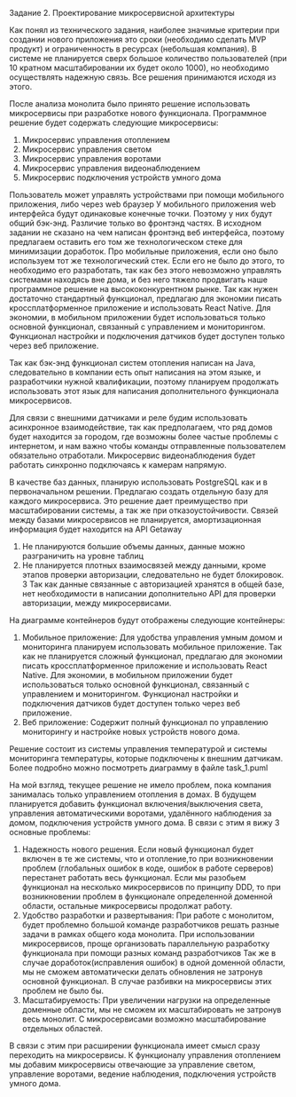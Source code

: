 Задание 2. Проектирование микросервисной архитектуры

Как понял из технического задания, наиболее значимые критерии при создании нового приложения это сроки (необходимо сделать MVP продукт) и ограниченность в ресурсах (небольшая компания). В системе не планируется сверх большое количество пользователей (при 10 кратном масштабировании их будет около 1000), но необходимо осуществлять надежную связь. Все решения принимаются исходя из этого.

После анализа монолита было принято решение использовать микросервисы при разработке нового функционала.
Программное решение будет содержать следующие микросервисы:
1. Микросервис управления отоплением
2. Микросервис управления светом
3. Микросервис управления воротами
4. Микросервис управления видеонаблюдением
5. Микросервис подключения устройств умного дома


Пользователь может управлять устройствами при помощи мобильного приложения, либо через web браузер
У мобильного приложения web интерфейса будут одинаковые конечные точки. Поэтому у них будут общий бэк-энд. Различие только во фронтэнд частях. В исходном задании не сказано на чем написан фронтэнд веб интерфейса, поэтому предлагаем оставить его том же технологическом стеке для минимизации доработок.
Про мобильные приложения, если оно было используем тот же технологический стек. Если его не было до этого, то необходимо его разработать, так как без этого невозможно управлять системами находясь вне дома, и без него тяжело продвигать наше программное решение на высококонкурентном рынке. Так как нужен достаточно стандартный функционал, предлагаю для экономии писать кроссплатформенное приложение и использовать React Native. Для экономии, в мобильном приложении будет использоваться только основной функционал, связанный с управлением и мониторингом. Функционал настройки и подключения датчиков будет доступен только через веб приложение.

Так как бэк-энд функционал систем отопления написан на Java, следовательно в компании есть опыт написания на этом языке, и разработчики нужной квалификации, поэтому планируем продолжать использовать этот язык для написания дополнительного функционала микросервисов. 

Для связи с внешними датчиками и реле будим использовать асинхронное взаимодействие, так как предполагаем, что ряд домов будет находится за городом, где возможны более частые проблемы с интернетом, и нам важно чтобы команды отправленные пользователем обязательно отработали. Микросервис видеонаблюдения будет работать синхронно подключаясь к камерам напрямую.

В качестве баз данных, планирую использовать PostgreSQL как и в первоначальном решении.
Предлагаю создать отдельную базу для каждого микросервиса. Это решение дает преимущество при масштабировании системы, а так же при отказоустойчивости. Связей между базами микросервисов не планируется, амортизационная информация будет находится на API Getaway


1. Не планируются большие объемы данных, данные можно разграничить на уровне таблиц
2. Не планируется плотных взаимосвязей между данными, кроме этапов проверки авторизации, следовательно не будет блокировок.
3 Так как данные связанные с авторизацией хранятся в общей базе, нет необходимости в написании дополнительно API для проверки авторизации, между микросервисами.


На диаграмме контейнеров будут отображены следующие контейнеры:
1. Мобильное приложение: Для удобства управления умным домом и мониторинга планируем использовать мобильное приложение. Так как не планируется сложный функционал, предлагаю для экономии писать кроссплатформенное приложение и использовать React Native. Для экономии, в мобильном приложении будет использоваться только основной функционал, связанный с управлением и мониторингом. Функционал настройки и подключения датчиков будет доступен только через веб приложение.
2. Веб приложение: Содержит полный функционал по управлению мониторингу и настройке новых устройств нового дома. 

Решение состоит из системы управления температурой и системы мониторинга температуры, которые подключены к внешним датчикам. Более подробно можно посмотреть диаграмму в файле task_1.puml  

На мой взгляд, текущее решение не имело проблем, пока компания занималась только управлением отопления в домах. В будущем планируется добавить функционал  включения/выключения света, управления автоматическими воротами, удалённого наблюдения за домом, подключения устройств умного дома. В связи с этим я вижу 3 основные проблемы:
1. Надежность нового решения. Если новый функционал будет включен в те же системы, что и отопление,то при возникновении проблем (глобальных ошибок в коде, ошибок в работе серверов) перестанет работать весь функционал. Если мы разобьем функционал на несколько микросервисов по принципу DDD, то при возникновении проблем в функционале определенной доменной области, остальные микросервисы продолжат работу.
2. Удобство разработки и развертывания: При работе с монолитом, будет проблемно большой команде разработчиков решать разные задачи в рамках общего кода монолита. При использовании микросервисов, проще организовать параллельную разработку функционала при помощи разных команд разработчиков
Так же в случае доработок(исправления ошибок) в одной доменной области, мы не сможем автоматически делать обновления не затронув основной функционал. В случае разбивки на микросервисы этих проблем не было бы.
3. Масштабируемость: При увеличении нагрузки на определенные доменные области, мы не сможем их масштабировать не затронув весь монолит. С микросервисами возможно масштабирование отдельных областей.

В связи с этим при расширении функционала имеет смысл  сразу переходить на микросервисы. К функционалу управления отоплением мы добавим микросервисы отвечающие за управление светом, управление воротами, ведение наблюдения, подключения устройств умного дома.   